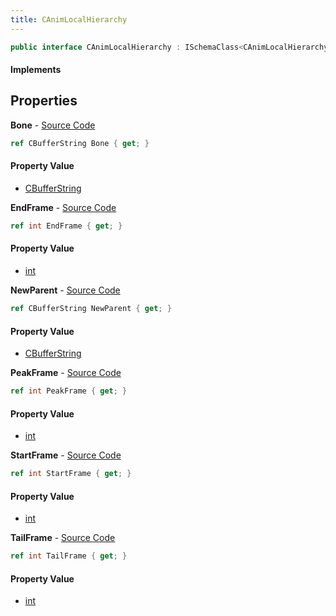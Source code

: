 ```yaml
---
title: CAnimLocalHierarchy
---
```


```csharp
public interface CAnimLocalHierarchy : ISchemaClass<CAnimLocalHierarchy>, ISchemaField, ISchemaClass, INativeHandle
```

#### Implements

## Properties

**Bone** - [Source Code](https://github.com/swiftly-solution/swiftlys2/blob/main/managed/src/SwiftlyS2.Generated/Schemas/Interfaces/CAnimLocalHierarchy.cs#L16)

```csharp
ref CBufferString Bone { get; }
```

#### Property Value

- [CBufferString](/docs/api/shared/natives/cbufferstring)

**EndFrame** - [Source Code](https://github.com/swiftly-solution/swiftlys2/blob/main/managed/src/SwiftlyS2.Generated/Schemas/Interfaces/CAnimLocalHierarchy.cs#L26)

```csharp
ref int EndFrame { get; }
```

#### Property Value

- [int](https://learn.microsoft.com/dotnet/api/system.int32)

**NewParent** - [Source Code](https://github.com/swiftly-solution/swiftlys2/blob/main/managed/src/SwiftlyS2.Generated/Schemas/Interfaces/CAnimLocalHierarchy.cs#L18)

```csharp
ref CBufferString NewParent { get; }
```

#### Property Value

- [CBufferString](/docs/api/shared/natives/cbufferstring)

**PeakFrame** - [Source Code](https://github.com/swiftly-solution/swiftlys2/blob/main/managed/src/SwiftlyS2.Generated/Schemas/Interfaces/CAnimLocalHierarchy.cs#L22)

```csharp
ref int PeakFrame { get; }
```

#### Property Value

- [int](https://learn.microsoft.com/dotnet/api/system.int32)

**StartFrame** - [Source Code](https://github.com/swiftly-solution/swiftlys2/blob/main/managed/src/SwiftlyS2.Generated/Schemas/Interfaces/CAnimLocalHierarchy.cs#L20)

```csharp
ref int StartFrame { get; }
```

#### Property Value

- [int](https://learn.microsoft.com/dotnet/api/system.int32)

**TailFrame** - [Source Code](https://github.com/swiftly-solution/swiftlys2/blob/main/managed/src/SwiftlyS2.Generated/Schemas/Interfaces/CAnimLocalHierarchy.cs#L24)

```csharp
ref int TailFrame { get; }
```

#### Property Value

- [int](https://learn.microsoft.com/dotnet/api/system.int32)

